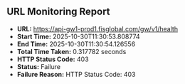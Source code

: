 ## URL Monitoring Report

- **URL:** https://api-gw1-prod1.fisglobal.com/gw/v1/health
- **Start Time:** 2025-10-30T11:30:53.808774
- **End Time:** 2025-10-30T11:30:54.126556
- **Total Time Taken:** 0.317782 seconds
- **HTTP Status Code:** 403
- **Status:** Failure
- **Failure Reason:** HTTP Status Code: 403
